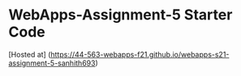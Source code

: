 # WebApps-Assignment-5 Starter Code

[Hosted at]  (https://44-563-webapps-f21.github.io/webapps-s21-assignment-5-sanhith693)
